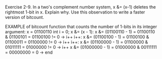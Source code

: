 Exercise 2-9. In a two's complement number system, x &= (x-1) deletes the rightmost 1-bit
in x. Explain why. Use this observation to write a faster version of bitcount. 

EXAMPLE of bitcount function that counts the number of 1-bits in its integer argument:
x = 01100110
int i = 0;
x &= (x - 1):
x &= (01100110 - 1) = 01100110 
					 &
					 01100101
					 =
					 01100100 != 0 -> i++
i++: x &= (01100100 - 1) = 01100100 
					 &
					 01100011
					 =
					 01100000 != 0 -> i++
i++: x &= (01100000 - 1) = 01100000 
					 &
					 01011111
					 =
					 01000000 != 0 -> i++
x &= (01000000 - 1) = 01000000 
					 &
					 00111111
					 =
					 00000000 = 0 -> end